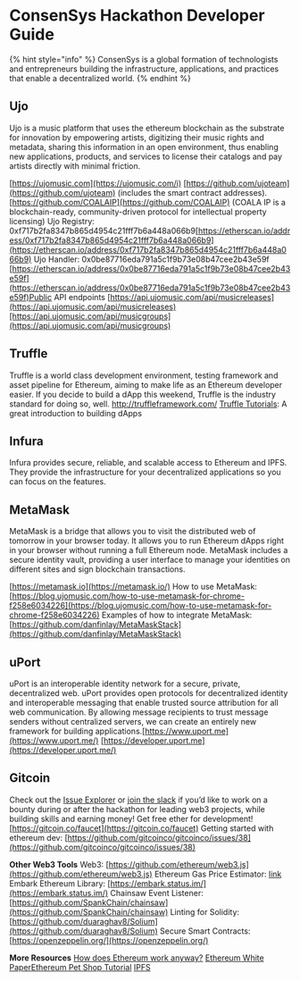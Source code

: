 # ConsenSys Hackathon Developer Guide

{% hint style="info" %}
ConsenSys is a global formation of technologists and entrepreneurs building the infrastructure, applications, and practices that enable a decentralized world.
{% endhint %}

## Ujo

Ujo is a music platform that uses the ethereum blockchain as the substrate for innovation by empowering artists, digitizing their music rights and metadata, sharing this information in an open environment, thus enabling new applications, products, and services to license their catalogs and pay artists directly with minimal friction.

[https://ujomusic.com](https://ujomusic.com/i) [https://github.com/ujoteam](https://github.com/ujoteam) \(includes the smart contract addresses\). [https://github.com/COALAIP](https://github.com/COALAIP) \(COALA IP is a blockchain-ready, community-driven protocol for intellectual property licensing\) Ujo Registry: 0xf717b2fa8347b865d4954c21fff7b6a448a066b9[https://etherscan.io/address/0xf717b2fa8347b865d4954c21fff7b6a448a066b9](https://etherscan.io/address/0xf717b2fa8347b865d4954c21fff7b6a448a066b9) Ujo Handler: 0x0be87716eda791a5c1f9b73e08b47cee2b43e59f  
[https://etherscan.io/address/0x0be87716eda791a5c1f9b73e08b47cee2b43e59f](https://etherscan.io/address/0x0be87716eda791a5c1f9b73e08b47cee2b43e59f)Public API endpoints [https://api.ujomusic.com/api/musicreleases](https://api.ujomusic.com/api/musicreleases)[https://api.ujomusic.com/api/musicgroups](https://api.ujomusic.com/api/musicgroups)

## Truffle

Truffle is a world class development environment, testing framework and asset pipeline for Ethereum, aiming to make life as an Ethereum developer easier. If you decide to build a dApp this weekend, Truffle is the industry standard for doing so, well. http://truffleframework.com/ [Truffle Tutorials](http://truffleframework.com/tutorials/): A great introduction to building dApps  


## Infura

Infura provides secure, reliable, and scalable access to Ethereum and IPFS. They provide the infrastructure for your decentralized applications so you can focus on the features.

## MetaMask

MetaMask is a bridge that allows you to visit the distributed web of tomorrow in your browser today. It allows you to run Ethereum dApps right in your browser without running a full Ethereum node. MetaMask includes a secure identity vault, providing a user interface to manage your identities on different sites and sign blockchain transactions.

[https://metamask.io](https://metamask.io/) How to use MetaMask: [https://blog.ujomusic.com/how-to-use-metamask-for-chrome-f258e6034226](https://blog.ujomusic.com/how-to-use-metamask-for-chrome-f258e6034226) Examples of how to integrate MetaMask: [https://github.com/danfinlay/MetaMaskStack](https://github.com/danfinlay/MetaMaskStack)

## uPort

uPort is an interoperable identity network for a secure, private, decentralized web. uPort provides open protocols for decentralized identity and interoperable messaging that enable trusted source attribution for all web communication. By allowing message recipients to trust message senders without centralized servers, we can create an entirely new framework for building applications.[https://www.uport.me](https://www.uport.me/) [https://developer.uport.me](https://developer.uport.me/)

## Gitcoin

Check out the [Issue Explorer](https://gitcoin.co/explorer) or [join the slack](http://gitcoin.co/slack) if you’d like to work on a bounty during or after the hackathon for leading web3 projects, while building skills and earning money! Get free ether for development! [https://gitcoin.co/faucet](https://gitcoin.co/faucet) Getting started with ethereum dev: [https://github.com/gitcoinco/gitcoinco/issues/38](https://github.com/gitcoinco/gitcoinco/issues/38)

**Other Web3 Tools** Web3: [https://github.com/ethereum/web3.js](https://github.com/ethereum/web3.js) Ethereum Gas Price Estimator: [link](https://chrome.google.com/webstore/detail/ethereum-gas-price-extens/innfmlnnhfcebjcnfopadflecemoddnp) Embark Ethereum Library: [https://embark.status.im/](https://embark.status.im/) Chainsaw Event Listener: [https://github.com/SpankChain/chainsaw](https://github.com/SpankChain/chainsaw) Linting for Solidity: [https://github.com/duaraghav8/Solium](https://github.com/duaraghav8/Solium) Secure Smart Contracts: [https://openzeppelin.org/](https://openzeppelin.org/)

**More Resources** [How does Ethereum work anyway?](https://medium.com/@preethikasireddy/how-does-ethereum-work-anyway-22d1df506369) [Ethereum White Paper](https://github.com/ethereum/wiki/wiki/White-Paper)[Ethereum Pet Shop Tutorial](http://truffleframework.com/tutorials/pet-shop) [IPFS](https://ipfs.io/)


